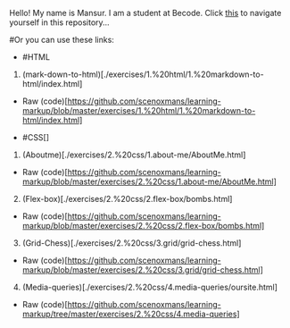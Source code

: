 Hello! My name is Mansur. I am a student at Becode. 
Click [this](https://scenoxmans.github.io/learning-markup/.) to navigate yourself in this repository...

#Or you can use these links:
+ #HTML
1. (mark-down-to-html)[./exercises/1.%20html/1.%20markdown-to-html/index.html]
*    Raw (code)[https://github.com/scenoxmans/learning-markup/blob/master/exercises/1.%20html/1.%20markdown-to-html/index.html]
+ #CSS[]
1. (Aboutme)[./exercises/2.%20css/1.about-me/AboutMe.html]
*    Raw (code)[https://github.com/scenoxmans/learning-markup/blob/master/exercises/2.%20css/1.about-me/AboutMe.html]
2. (Flex-box)[./exercises/2.%20css/2.flex-box/bombs.html]
*    Raw (code)[https://github.com/scenoxmans/learning-markup/blob/master/exercises/2.%20css/2.flex-box/bombs.html]
3. (Grid-Chess)[./exercises/2.%20css/3.grid/grid-chess.html]
*    Raw (code)[https://github.com/scenoxmans/learning-markup/blob/master/exercises/2.%20css/3.grid/grid-chess.html]
4. (Media-queries)[./exercises/2.%20css/4.media-queries/oursite.html]
*    Raw (code)[https://github.com/scenoxmans/learning-markup/tree/master/exercises/2.%20css/4.media-queries]
